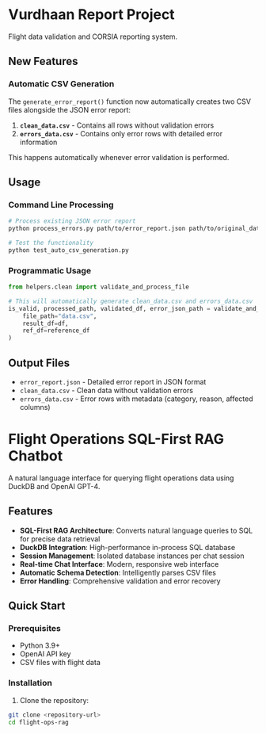 # Vurdhaan Report Project

Flight data validation and CORSIA reporting system.

## New Features

### Automatic CSV Generation
The `generate_error_report()` function now automatically creates two CSV files alongside the JSON error report:

1. **`clean_data.csv`** - Contains all rows without validation errors
2. **`errors_data.csv`** - Contains only error rows with detailed error information

This happens automatically whenever error validation is performed.

## Usage

### Command Line Processing
```bash
# Process existing JSON error report
python process_errors.py path/to/error_report.json path/to/original_data.csv

# Test the functionality
python test_auto_csv_generation.py
```

### Programmatic Usage
```python
from helpers.clean import validate_and_process_file

# This will automatically generate clean_data.csv and errors_data.csv
is_valid, processed_path, validated_df, error_json_path = validate_and_process_file(
    file_path="data.csv",
    result_df=df,
    ref_df=reference_df
)
```

## Output Files

- `error_report.json` - Detailed error report in JSON format
- `clean_data.csv` - Clean data without validation errors  
- `errors_data.csv` - Error rows with metadata (category, reason, affected columns)


# Flight Operations SQL-First RAG Chatbot

A natural language interface for querying flight operations data using DuckDB and OpenAI GPT-4.

## Features

- **SQL-First RAG Architecture**: Converts natural language queries to SQL for precise data retrieval
- **DuckDB Integration**: High-performance in-process SQL database
- **Session Management**: Isolated database instances per chat session
- **Real-time Chat Interface**: Modern, responsive web interface
- **Automatic Schema Detection**: Intelligently parses CSV files
- **Error Handling**: Comprehensive validation and error recovery

## Quick Start

### Prerequisites

- Python 3.9+
- OpenAI API key
- CSV files with flight data

### Installation

1. Clone the repository:
```bash
git clone <repository-url>
cd flight-ops-rag